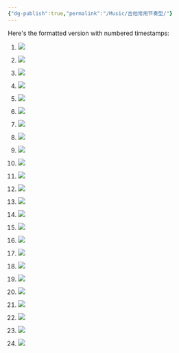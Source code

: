 ```yaml
---
{"dg-publish":true,"permalink":"/Music/吉他常用节奏型/"}
---
```


Here's the formatted version with numbered timestamps:

1. ![](https://i0.hdslb.com/bfs/note/04d38184dcbec695b758fca097806e2b7c000a8a.jpg@690w_!web-note.webp)

2. ![](https://i0.hdslb.com/bfs/note/b8803348e8d914cf65acd982a3a85022adc04079.jpg@690w_!web-note.webp)

3. ![](https://i0.hdslb.com/bfs/note/1247d41e98ca7d8ebfe3e43980de0feb58ab156a.jpg@690w_!web-note.webp)

4. ![](https://i0.hdslb.com/bfs/note/02b4301180e1e8eb510ebe4aadd44fb58f766cd0.jpg@690w_!web-note.webp)

5. ![](https://i0.hdslb.com/bfs/note/b505f11836a46a40ebba23fd0bd31921143a1223.jpg@690w_!web-note.webp)

6. ![](https://i0.hdslb.com/bfs/note/75f9b30e1a5d1c5ddc5c0d75db565a52e3e0c9e5.jpg@690w_!web-note.webp)

7. ![](https://i0.hdslb.com/bfs/note/78887380c1469970308500c62604299226ca6ba0.jpg@690w_!web-note.webp)

8. ![](https://i0.hdslb.com/bfs/note/2d30158e2d7191ad0b521e9e94e744cef3622263.jpg@690w_!web-note.webp)

9. ![](https://i0.hdslb.com/bfs/note/82dfa2526f93c92ee195b4753633a0042a6df8c6.jpg@690w_!web-note.webp)

10. ![](https://i0.hdslb.com/bfs/note/4018505eba1cdac92f526ec07ff408eb0f8e52f0.jpg@690w_!web-note.webp)

11. ![](https://i0.hdslb.com/bfs/note/19492efe654a9d535c3d9665f0d82a5ea9250a23.jpg@690w_!web-note.webp)

12. ![](https://i0.hdslb.com/bfs/note/6ee55fe2757977e5476bb4609ecdda41efbf6742.jpg@690w_!web-note.webp)

13. ![](https://i0.hdslb.com/bfs/note/5c8b73ab8b9b45eda28d0c18664d5157428bcf1d.jpg@690w_!web-note.webp)

14. ![](https://i0.hdslb.com/bfs/note/c0cd0a8556fe021016e675e2b813da229e0a7327.jpg@690w_!web-note.webp)

15. ![](https://i0.hdslb.com/bfs/note/b75d6bb52618a9374bc42366b313c9fcd0d5715e.jpg@690w_!web-note.webp)

16. ![](https://i0.hdslb.com/bfs/note/34b5772346698b45035ab2bcc1c5aa7dce81a672.jpg@690w_!web-note.webp)

17. ![](https://i0.hdslb.com/bfs/note/ce17783befc9862dcf25b3a17f862f4254200dfb.jpg@690w_!web-note.webp)

18. ![](https://i0.hdslb.com/bfs/note/65210e242544b39c04a353cd333027a89a62bf4a.jpg@690w_!web-note.webp)

19. ![](https://i0.hdslb.com/bfs/note/a86e235e1d8e063eb05ab300c3bc4afcd0236148.jpg@690w_!web-note.webp)

20. ![](https://i0.hdslb.com/bfs/note/78025e0ca00f1be15a8d86086efc0ac7c885d460.jpg@690w_!web-note.webp)

21. ![](https://i0.hdslb.com/bfs/note/9e01db13378004c8f1fc372104421074f7e44b53.jpg@690w_!web-note.webp)

22. ![](https://i0.hdslb.com/bfs/note/0ebdcb37133af207929b859047146d18c0c29da8.jpg@690w_!web-note.webp)

23. ![](https://i0.hdslb.com/bfs/note/e5db967a92b7ef642506f11c1266ada2df1f2eaf.jpg@690w_!web-note.webp)

24. ![](https://i0.hdslb.com/bfs/note/0deb7860fa1f07a73c6e72fc051e21e42957a4be.jpg@690w_!web-note.webp)
